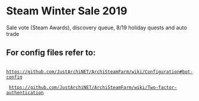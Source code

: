 # Steam Winter Sale 2019

Sale vote (Steam Awards), discovery queue, 8/19 holiday quests and auto trade

## For config files refer to:

<code> https://github.com/JustArchiNET/ArchiSteamFarm/wiki/Configuration#bot-config </code>

<code> https://github.com/JustArchiNET/ArchiSteamFarm/wiki/Two-factor-authentication </code>
